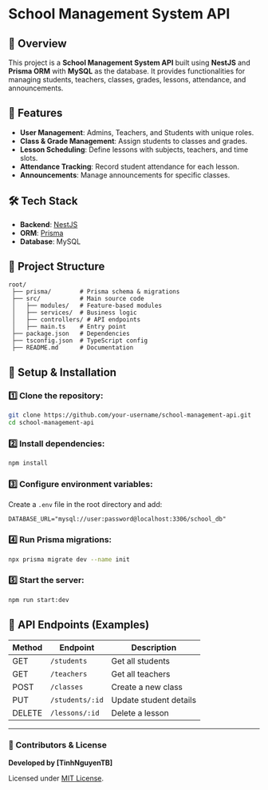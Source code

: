 # School Management System API

## 📌 Overview
This project is a **School Management System API** built using **NestJS** and **Prisma ORM** with **MySQL** as the database. It provides functionalities for managing students, teachers, classes, grades, lessons, attendance, and announcements.

## 🚀 Features
- **User Management**: Admins, Teachers, and Students with unique roles.
- **Class & Grade Management**: Assign students to classes and grades.
- **Lesson Scheduling**: Define lessons with subjects, teachers, and time slots.
- **Attendance Tracking**: Record student attendance for each lesson.
- **Announcements**: Manage announcements for specific classes.

## 🛠️ Tech Stack
- **Backend**: [NestJS](https://nestjs.com/)
- **ORM**: [Prisma](https://www.prisma.io/)
- **Database**: MySQL

## 📂 Project Structure
```
root/
 ├── prisma/        # Prisma schema & migrations
 ├── src/           # Main source code
 │   ├── modules/   # Feature-based modules
 │   ├── services/  # Business logic
 │   ├── controllers/ # API endpoints
 │   ├── main.ts    # Entry point
 ├── package.json   # Dependencies
 ├── tsconfig.json  # TypeScript config
 ├── README.md      # Documentation
```

## 🔧 Setup & Installation
### 1️⃣ Clone the repository:
```sh
git clone https://github.com/your-username/school-management-api.git
cd school-management-api
```
### 2️⃣ Install dependencies:
```sh
npm install
```
### 3️⃣ Configure environment variables:
Create a `.env` file in the root directory and add:
```
DATABASE_URL="mysql://user:password@localhost:3306/school_db"
```
### 4️⃣ Run Prisma migrations:
```sh
npx prisma migrate dev --name init
```
### 5️⃣ Start the server:
```sh
npm run start:dev
```

## 📖 API Endpoints (Examples)
| Method | Endpoint         | Description                    |
|--------|-----------------|--------------------------------|
| GET    | `/students`     | Get all students              |
| GET    | `/teachers`     | Get all teachers              |
| POST   | `/classes`      | Create a new class            |
| PUT    | `/students/:id` | Update student details        |
| DELETE | `/lessons/:id`  | Delete a lesson               |

---
### 🔗 Contributors & License
**Developed by [TinhNguyenTB]**

Licensed under [MIT License](LICENSE).

